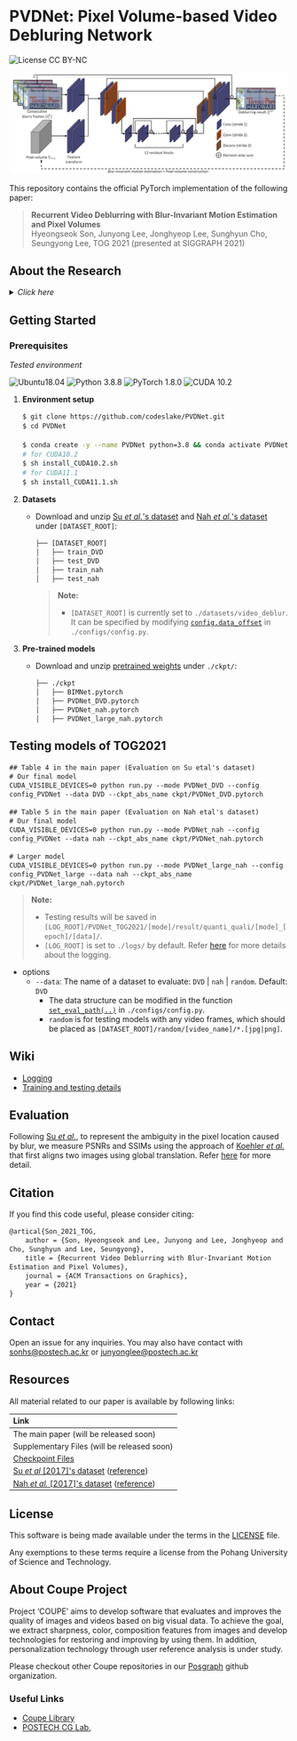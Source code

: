 # PVDNet: Pixel Volume-based Video Debluring Network
![License CC BY-NC](https://img.shields.io/badge/license-GNU_AGPv3-blue.svg?style=plastic)

<p align="center">
   <img src="./assets/network.jpg" />
</p>

This repository contains the official PyTorch implementation of the following paper:

> **Recurrent Video Deblurring with Blur-Invariant Motion Estimation and Pixel Volumes**<br>
> Hyeongseok Son, Junyong Lee, Jonghyeop Lee, Sunghyun Cho, Seungyong Lee, TOG 2021 (presented at SIGGRAPH 2021)

## About the Research
<details>
    <summary><i>Click here</i></summary>
    <h3> Overall Framework </h3>
    <p align="center">
    <img width=50% src="./assets/framework.jpg" />
    </p>
    <p>
        Our video deblurring framework consists of three modules: a blur-invariant motion estimation network (<i>BIMNet</i>), a pixel volume generator, and a pixel volume-based deblurring network (<i>PVDNet</i>).
        We first train <i>BIMNet</i>; after it has converged, we combine the two networks with the pixel volume generator.
        We then fix the parameters of <i>BIMNet</i> and train <i>PVDNet</i> by training the entire network.
    </p>
    <h3> Blur-Invariant Motion Estimation Network (<i>BIMNet</i>)</h3>
    <p>
        To estimate motion between frames accurately, we adopt <a "https://arxiv.org/pdf/1805.07036.pdf">LiteFlowNet</a> and train it with a blur-invariant loss so that the trained network can estimate blur-invariant optical flow between frames.
        We train <i>BIMNet</i> with a blur-invariant loss <img src="https://latex.codecogs.com/svg.latex?L_{BIM}^{\alpha\beta}" />, which is defined as (refer Eq. 1 in the main paper):
    <p>
    <p align="center">
        <img src="./assets/BIMNet_eq.svg" />
    </p>
    <p align="center">
        <img width=80% src="./assets/BIMNet_figure.jpg" />
    </p>
    <p>
        The figure shows a qualitative comparison of different optical flow methods.
        The results of the other methods contain severely distorted structures due to errors in their optical flow maps.
        In contrast, the results of BIMNets show much less distortions.
    </p>
    <h3> Pixel Volume for Motion Compensation </h3>
    <p>
        We propose a novel pixel volume that provides multiple candidates for matching pixels between images.
        Moreover, a pixel volume provides an additional cue for motion compensation based on the majority.
    </p>
    <p align="center">
        <img width=60% src="./assets/PV.jpg" />
    </p>
    <p>
        Our pixel volume approach leads to the performance improvement of video deblurring by utilizing the multiple candidates in a pixel volume in two aspects: 1) in most cases, the majority cue for the correct match would help as the statistics (Sec. 4.4 in the main paper) shows, and 2) in other cases, <i>PVDNet</i> would exploit multiple candidates to estimate the correct match referring to nearby pixels with majority cues.
    </P>
</details>


## Getting Started
### Prerequisites
*Tested environment*

![Ubuntu18.04](https://img.shields.io/badge/Ubuntu-16.0.4%20&%2018.0.4-blue.svg?style=plastic)
![Python 3.8.8](https://img.shields.io/badge/Python-3.8.8-green.svg?style=plastic)
![PyTorch 1.8.0](https://img.shields.io/badge/PyTorch-1.8.0%20&%201.9.0-green.svg?style=plastic)
![CUDA 10.2](https://img.shields.io/badge/CUDA-10.2%20&%2011.1-green.svg?style=plastic)

1. **Environment setup** 
    ```bash
    $ git clone https://github.com/codeslake/PVDNet.git
    $ cd PVDNet

    $ conda create -y --name PVDNet python=3.8 && conda activate PVDNet
    # for CUDA10.2
    $ sh install_CUDA10.2.sh
    # for CUDA11.1
    $ sh install_CUDA11.1.sh
    ```

2. **Datasets**
    * Download and unzip [Su *et al.*'s dataset](https://www.dropbox.com/s/8daduee9igqx5cw/DVD.zip?dl=1) and [Nah *et al.*'s dataset](https://www.dropbox.com/s/5ese6qtbwy7fsoh/nah.zip?dl=1) under `[DATASET_ROOT]`:

        ```
        ├── [DATASET_ROOT]
        │   ├── train_DVD
        │   ├── test_DVD
        │   ├── train_nah
        │   ├── test_nah
        ```

        > **Note:**
        >
        > * `[DATASET_ROOT]` is currently set to `./datasets/video_deblur`. It can be specified by modifying [`config.data_offset`](https://github.com/codeslake/PVDNet/blob/main/configs/config.py#L42-43) in `./configs/config.py`.

3. **Pre-trained models**
    * Download and unzip [pretrained weights](https://www.dropbox.com/sh/frpegu68s0yx8n9/AACrptFFhxejSyKJBvLdk9IJa?dl=1) under `./ckpt/`:

        ```
        ├── ./ckpt
        │   ├── BIMNet.pytorch
        │   ├── PVDNet_DVD.pytorch
        │   ├── PVDNet_nah.pytorch
        │   ├── PVDNet_large_nah.pytorch
        ```

## Testing models of TOG2021

```shell
## Table 4 in the main paper (Evaluation on Su etal's dataset)
# Our final model 
CUDA_VISIBLE_DEVICES=0 python run.py --mode PVDNet_DVD --config config_PVDNet --data DVD --ckpt_abs_name ckpt/PVDNet_DVD.pytorch

## Table 5 in the main paper (Evaluation on Nah etal's dataset)
# Our final model 
CUDA_VISIBLE_DEVICES=0 python run.py --mode PVDNet_nah --config config_PVDNet --data nah --ckpt_abs_name ckpt/PVDNet_nah.pytorch

# Larger model
CUDA_VISIBLE_DEVICES=0 python run.py --mode PVDNet_large_nah --config config_PVDNet_large --data nah --ckpt_abs_name ckpt/PVDNet_large_nah.pytorch
```

> **Note:**
>
> * Testing results will be saved in `[LOG_ROOT]/PVDNet_TOG2021/[mode]/result/quanti_quali/[mode]_[epoch]/[data]/`.
> * `[LOG_ROOT]` is set to `./logs/` by default. Refer [here](https://github.com/codeslake/PVDNet/wiki/Log-Details) for more details about the logging.


* options
    * `--data`: The name of a dataset to evaluate: `DVD` | `nah` | `random`. Default: `DVD`
        * The data structure can be modified in the function [`set_eval_path(..)`](https://github.com/codeslake/PVDNet/blob/main/configs/config.py#L120-133) in `./configs/config.py`.
        * `random` is for testing models with any video frames, which should be placed as `[DATASET_ROOT]/random/[video_name]/*.[jpg|png]`. 

## Wiki
* [Logging](https://github.com/codeslake/PVDNet/wiki/Log-Details)
* [Training and testing details](https://github.com/codeslake/PVDNet/wiki/Training-&-Testing-Details)

## Evaluation
Following [Su *et al.*](https://www.dropbox.com/s/8daduee9igqx5cw/DVD.zip?dl=), to represent the ambiguity in the pixel location caused by blur, we measure PSNRs and SSIMs using the approach of [Koehler *et al.*](https://webdav.tuebingen.mpg.de/pixel/benchmark4camerashake/src_files/Pdf/Koehler_ECCV2012_Benchmark.pdf) that first aligns two images using global translation. Refer [here](https://github.com/codeslake/PVDNet/tree/main/evaluation) for more detail.

## Citation
If you find this code useful, please consider citing:
```
@artical{Son_2021_TOG,
    author = {Son, Hyeongseok and Lee, Junyong and Lee, Jonghyeop and Cho, Sunghyun and Lee, Seungyong},
    title = {Recurrent Video Deblurring with Blur-Invariant Motion Estimation and Pixel Volumes},
    journal = {ACM Transactions on Graphics},
    year = {2021}
}
```

## Contact
Open an issue for any inquiries.
You may also have contact with [sonhs@postech.ac.kr](mailto:sonhs@postech.ac.kr) or [junyonglee@postech.ac.kr](mailto:junyonglee@postech.ac.kr)

## Resources
All material related to our paper is available by following links:

| Link |
| :-------------- |
| The main paper (will be released soon) |
| Supplementary Files (will be released soon) |
| [Checkpoint Files](https://www.dropbox.com/sh/frpegu68s0yx8n9/AACrptFFhxejSyKJBvLdk9IJa?dl=1) |
| [Su *et al* [2017]'s dataset](https://www.dropbox.com/s/8daduee9igqx5cw/DVD.zip?dl=1) ([reference](http://www.cs.ubc.ca/labs/imager/tr/2017/DeepVideoDeblurring/#dataset)) |
| [Nah *et al.* [2017]'s dataset](https://www.dropbox.com/s/5ese6qtbwy7fsoh/nah.zip?dl=1) ([reference](https://seungjunnah.github.io/Datasets/gopro)) |

## License
This software is being made available under the terms in the [LICENSE](LICENSE) file.

Any exemptions to these terms require a license from the Pohang University of Science and Technology.

## About Coupe Project
Project ‘COUPE’ aims to develop software that evaluates and improves the quality of images and videos based on big visual data. To achieve the goal, we extract sharpness, color, composition features from images and develop technologies for restoring and improving by using them. In addition, personalization technology through user reference analysis is under study.  
    
Please checkout other Coupe repositories in our [Posgraph](https://github.com/posgraph) github organization.

### Useful Links
* [Coupe Library](http://coupe.postech.ac.kr/)
* [POSTECH CG Lab.](http://cg.postech.ac.kr/)
